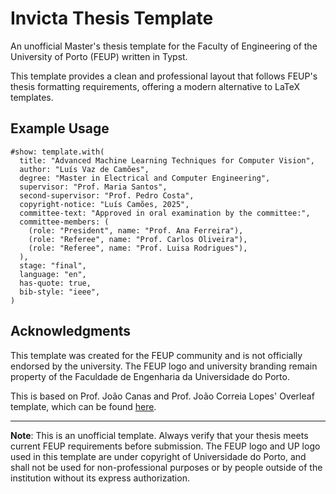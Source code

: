 # Invicta Thesis Template

An unofficial Master's thesis template for the Faculty of Engineering of the University of Porto (FEUP) written in Typst.

This template provides a clean and professional layout that follows FEUP's thesis formatting requirements, offering a modern alternative to LaTeX templates.

## Example Usage

```typst
#show: template.with(
  title: "Advanced Machine Learning Techniques for Computer Vision",
  author: "Luís Vaz de Camões",
  degree: "Master in Electrical and Computer Engineering",
  supervisor: "Prof. Maria Santos",
  second-supervisor: "Prof. Pedro Costa",
  copyright-notice: "Luís Camões, 2025",
  committee-text: "Approved in oral examination by the committee:",
  committee-members: (
    (role: "President", name: "Prof. Ana Ferreira"),
    (role: "Referee", name: "Prof. Carlos Oliveira"),
    (role: "Referee", name: "Prof. Luisa Rodrigues"),
  ),
  stage: "final",
  language: "en",
  has-quote: true,
  bib-style: "ieee",
)
```

## Acknowledgments

This template was created for the FEUP community and is not officially endorsed by the university. The FEUP logo and university branding remain property of the Faculdade de Engenharia da Universidade do Porto.

This is based on Prof. João Canas and Prof. João Correia Lopes' Overleaf template, which can be found [here](https://www.overleaf.com/latex/templates/feup-dissertation-format/qrsrxjjwzrzf).

---

**Note**: This is an unofficial template. Always verify that your thesis meets current FEUP requirements before submission. The FEUP logo and UP logo used in this template are under copyright of Universidade do Porto, and shall not be used for non-professional purposes or by people outside of the institution without its express authorization.
